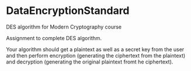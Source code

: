 # DataEncryptionStandard
DES algorithm for Modern Cryptography course


Assignment to complete DES algorithm. 

Your algorithm should get a plaintext as well as a secret key from the user and then perform encryption (generating the ciphertext from the plaintext) and decryption (generating the original plaintext fromt he ciphertext).
